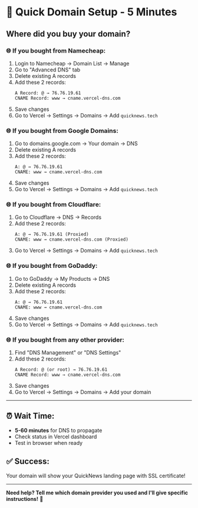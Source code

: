 # 🚀 Quick Domain Setup - 5 Minutes

## **Where did you buy your domain?**

### **🌐 If you bought from Namecheap:**
1. Login to Namecheap → Domain List → Manage
2. Go to "Advanced DNS" tab
3. Delete existing A records
4. Add these 2 records:
   ```
   A Record: @ → 76.76.19.61
   CNAME Record: www → cname.vercel-dns.com
   ```
5. Save changes
6. Go to Vercel → Settings → Domains → Add `quicknews.tech`

### **🌐 If you bought from Google Domains:**
1. Go to domains.google.com → Your domain → DNS
2. Delete existing A records
3. Add these 2 records:
   ```
   A: @ → 76.76.19.61
   CNAME: www → cname.vercel-dns.com
   ```
4. Save changes
5. Go to Vercel → Settings → Domains → Add `quicknews.tech`

### **🌐 If you bought from Cloudflare:**
1. Go to Cloudflare → DNS → Records
2. Add these 2 records:
   ```
   A: @ → 76.76.19.61 (Proxied)
   CNAME: www → cname.vercel-dns.com (Proxied)
   ```
3. Go to Vercel → Settings → Domains → Add `quicknews.tech`

### **🌐 If you bought from GoDaddy:**
1. Go to GoDaddy → My Products → DNS
2. Delete existing A records
3. Add these 2 records:
   ```
   A: @ → 76.76.19.61
   CNAME: www → cname.vercel-dns.com
   ```
4. Save changes
5. Go to Vercel → Settings → Domains → Add `quicknews.tech`

### **🌐 If you bought from any other provider:**
1. Find "DNS Management" or "DNS Settings"
2. Add these 2 records:
   ```
   A Record: @ (or root) → 76.76.19.61
   CNAME Record: www → cname.vercel-dns.com
   ```
3. Save changes
4. Go to Vercel → Settings → Domains → Add your domain

---

## **⏰ Wait Time:**
- **5-60 minutes** for DNS to propagate
- Check status in Vercel dashboard
- Test in browser when ready

## **✅ Success:**
Your domain will show your QuickNews landing page with SSL certificate!

---

**Need help? Tell me which domain provider you used and I'll give specific instructions!** 🎯
